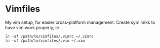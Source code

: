 Vimfiles
========

My vim setup, for easier cross-platform management. Create sym links to have vim work properly, ie

    ln -sf /path/to/vimfiles/.vimrc ~/.vimrc
    ln -sf /path/to/vimfiles/.vim ~/.vim
